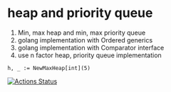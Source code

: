 # heap and priority queue

1. Min, max heap and min, max priority queue
2. golang implementation with Ordered generics
3. golang implementation with Comparator interface
4. use n factor heap, priority queue implementation

```golang
h, _ := NewMaxHeap[int](5)
```

[![Actions Status](https://github.com/trezorg/heap/actions/workflows/go.yml/badge.svg)](https://github.com/trezorg/heap/actions)
